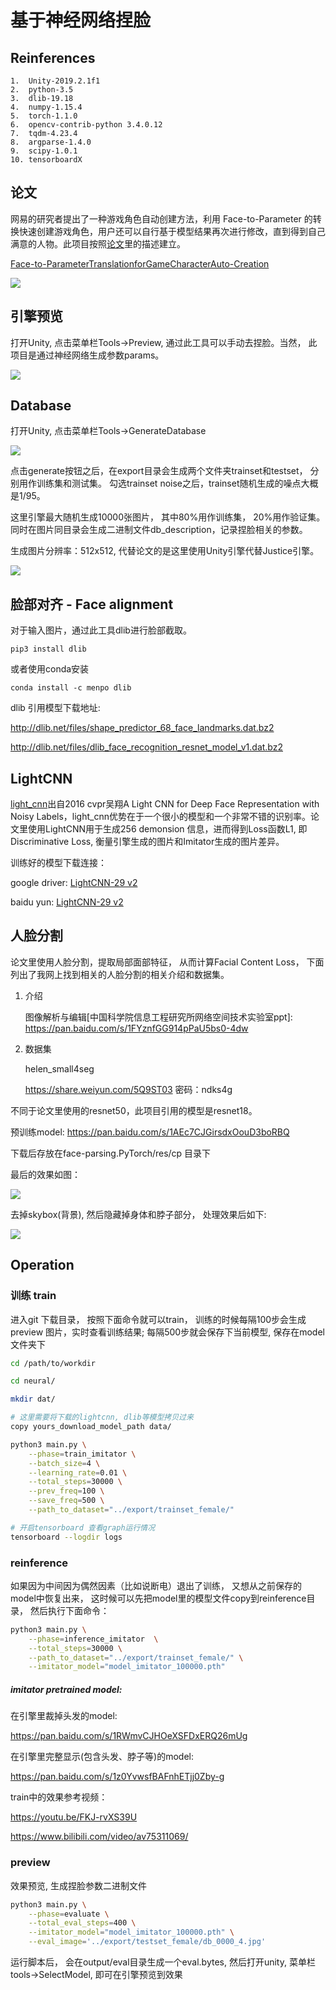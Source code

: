 # 基于神经网络捏脸


## Reinferences

```
1.  Unity-2019.2.1f1
2.  python-3.5
3.  dlib-19.18
4.  numpy-1.15.4
5.  torch-1.1.0
6.  opencv-contrib-python 3.4.0.12
7.  tqdm-4.23.4
8.  argparse-1.4.0
9.  scipy-1.0.1
10. tensorboardX
```


## 论文

网易的研究者提出了一种游戏角色自动创建方法，利用 Face-to-Parameter 的转换快速创建游戏角色，用户还可以自行基于模型结果再次进行修改，直到得到自己满意的人物。此项目按照[论文][i2]里的描述建立。


[Face-to-ParameterTranslationforGameCharacterAuto-Creation][i2]


![](/image/t2.jpeg)


## 引擎预览

打开Unity, 点击菜单栏Tools->Preview, 通过此工具可以手动去捏脸。当然， 此项目是通过神经网络生成参数params。

![](/image/t1.jpg)


## Database

打开Unity, 点击菜单栏Tools->GenerateDatabase

![](/image/t6.jpg)

点击generate按钮之后，在export目录会生成两个文件夹trainset和testset， 分别用作训练集和测试集。 勾选trainset noise之后，trainset随机生成的噪点大概是1/95。

这里引擎最大随机生成10000张图片， 其中80%用作训练集， 20%用作验证集。同时在图片同目录会生成二进制文件db_description，记录捏脸相关的参数。

生成图片分辨率：512x512,  代替论文的是这里使用Unity引擎代替Justice引擎。

![](/image/t4.jpg)

## 脸部对齐 - Face alignment

对于输入图片，通过此工具dlib进行脸部截取。

```
pip3 install dlib
```

或者使用conda安装

```
conda install -c menpo dlib
```

dlib 引用模型下载地址:

http://dlib.net/files/shape_predictor_68_face_landmarks.dat.bz2 

http://dlib.net/files/dlib_face_recognition_resnet_model_v1.dat.bz2

##  LightCNN

[light_cnn][i5]出自2016 cvpr吴翔A Light CNN for Deep Face Representation with Noisy Labels，light_cnn优势在于一个很小的模型和一个非常不错的识别率。论文里使用LightCNN用于生成256 demonsion 信息，进而得到Loss函数L1, 即Discriminative Loss, 衡量引擎生成的图片和Imitator生成的图片差异。


训练好的模型下载连接：

google driver: [LightCNN-29 v2][i6]

baidu  yun:	   [LightCNN-29 v2][i7]


## 人脸分割


论文里使用人脸分割，提取局部面部特征， 从而计算Facial Content Loss， 下面列出了我网上找到相关的人脸分割的相关介绍和数据集。

1. 介绍

	
	[helen dataset 介绍]: http://www.ifp.illinois.edu/~vuongle2/helen

	[Exemplar-Based Face Parsing]: http://pages.cs.wisc.edu/~lizhang/projects/face-parsing/

	图像解析与编辑[中国科学院信息工程研究所网络空间技术实验室ppt]: https://pan.baidu.com/s/1FYznfGG914pPaU5bs0-4dw

2. 数据集

	helen_small4seg

	https://share.weiyun.com/5Q9ST03 密码：ndks4g



不同于论文里使用的resnet50，此项目引用的模型是resnet18。

预训练model:	https://pan.baidu.com/s/1AEc7CJGirsdxOouD3boRBQ  

下载后存放在face-parsing.PyTorch/res/cp 目录下


最后的效果如图：

![](/image/t3.jpg)


去掉skybox(背景), 然后隐藏掉身体和脖子部分， 处理效果后如下:

![](/image/t5.jpg)



## Operation


### 训练 train

进入git 下载目录， 按照下面命令就可以train， 训练的时候每隔100步会生成preview 图片，实时查看训练结果; 每隔500步就会保存下当前模型, 保存在model文件夹下

```sh
cd /path/to/workdir

cd neural/

mkdir dat/

# 这里需要将下载的lightcnn, dlib等模型拷贝过来
copy yours_download_model_path data/

python3 main.py \
	--phase=train_imitator \
	--batch_size=4 \
	--learning_rate=0.01 \
	--total_steps=30000	\
	--prev_freq=100	\
	--save_freq=500	\
	--path_to_dataset="../export/trainset_female/"

# 开启tensorboard 查看graph运行情况
tensorboard --logdir logs

```

### reinference

如果因为中间因为偶然因素（比如说断电）退出了训练， 又想从之前保存的model中恢复出来， 这时候可以先把model里的模型文件copy到reinference目录， 然后执行下面命令：

```sh
python3 main.py \
	--phase=inference_imitator	\
	--total_steps=30000	\
	--path_to_dataset="../export/trainset_female/" \
	--imitator_model="model_imitator_100000.pth"
```


##### imitator pretrained model:

在引擎里裁掉头发的model:

https://pan.baidu.com/s/1RWmvCJHOeXSFDxERQ26mUg

在引擎里完整显示(包含头发、脖子等)的model:

https://pan.baidu.com/s/1z0YvwsfBAFnhETjj0Zby-g

train中的效果参考视频：

 https://youtu.be/FKJ-rvXS39U

 https://www.bilibili.com/video/av75311069/

### preview

效果预览, 生成捏脸参数二进制文件

```sh
python3 main.py \
	--phase=evaluate \
	--total_eval_steps=400 \
	--imitator_model="model_imitator_100000.pth" \
	--eval_image='../export/testset_female/db_0000_4.jpg'
```

运行脚本后， 会在output/eval目录生成一个eval.bytes, 然后打开unity, 菜单栏tools->SelectModel, 即可在引擎预览到效果


[i1]: https://xueqiu.com/9217191040/133506937
[i2]: https://arxiv.org/abs/1909.01064
[i3]: http://www.sohu.com/a/339985351_823210
[i4]: https://blog.csdn.net/qiumokucao/article/details/81610628
[i5]: https://github.com/AlfredXiangWu/LightCNN
[i6]: https://drive.google.com/open?id=1Jn6aXtQ84WY-7J3Tpr2_j6sX0ch9yucS
[i7]: https://pan.baidu.com/s/1E_rGkbqzf0ppyl5ks9FSLQ
